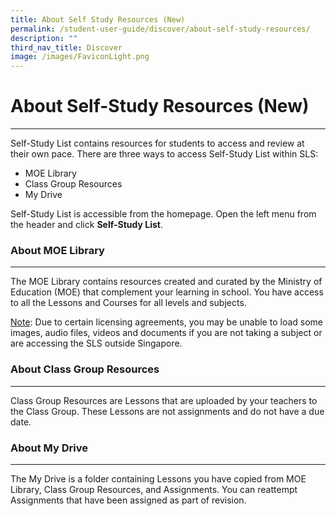 ```yaml
---
title: About Self Study Resources (New)
permalink: /student-user-guide/discover/about-self-study-resources/
description: ""
third_nav_title: Discover
image: /images/FaviconLight.png
---
```

<h1>About Self-Study Resources (New)</h1>
<hr>
<p>Self-Study List contains resources for students to access and review at their own pace. There are three ways to access Self-Study List within SLS:</p>
<ul>
<li>MOE Library</li>
<li>Class Group Resources</li>
<li>My Drive</li>
</ul>
<p>Self-Study List is accessible from the homepage. Open the left menu from the header and click <strong>Self-Study List</strong>.</p>
<h3>About MOE Library</h3>
<hr>
<p>The MOE Library contains resources created and curated by the Ministry of Education (MOE) that complement your learning in school. You have access to all the Lessons and Courses for all levels and subjects.</p>
<p><u>Note</u>: Due to certain licensing agreements, you may be unable to load some images, audio files, videos and documents if you are not taking a subject or are accessing the SLS outside Singapore.</p>
<h3>About Class Group Resources</h3>
<hr>
<p>Class Group Resources are Lessons that are uploaded by your teachers to the Class Group. These Lessons are not assignments and do not have a due date.</p>
<h3>About My Drive</h3>
<hr>
<p>The My Drive is a folder containing Lessons you have copied from MOE Library, Class Group Resources, and Assignments. You can reattempt Assignments that have been assigned as part of revision.</p>